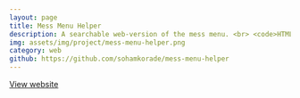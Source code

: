 ```yaml
---
layout: page
title: Mess Menu Helper
description: A searchable web-version of the mess menu. <br> <code>HTML</code> <code>CSS</code> <code>JavaScript</code>
img: assets/img/project/mess-menu-helper.png
category: web
github: https://github.com/sohamkorade/mess-menu-helper
---
```


<a href="https://sohamapps.rf.gd/mess/">View website</a>